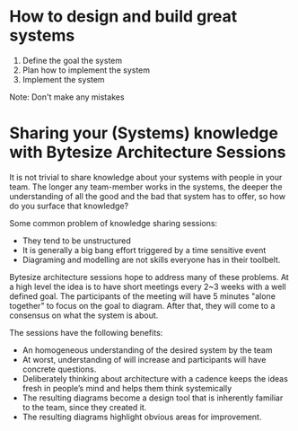 # How to design and build great systems

1. Define the goal the system 
1. Plan how to implement the system
1. Implement the system

Note: Don't make any mistakes



# Sharing your (Systems) knowledge with Bytesize Architecture Sessions

It is not trivial to share knowledge about your systems with people in your team. The longer any team-member works in the systems, the deeper the understanding of all the good and the bad that system has to offer, so how do you surface that knowledge?

Some common problem of knowledge sharing sessions:

* They tend to be unstructured 
* It is generally a big bang effort triggered by a time sensitive event 
* Diagraming and modelling are not skills everyone has in their toolbelt.

Bytesize architecture sessions hope to address many of these problems. At a high level the idea is to have short meetings every 2~3 weeks with a well defined goal. The participants of the meeting will have 5 minutes "alone together" to focus on the goal to diagram. After that, they will come to a consensus on what the system is about.

The sessions have the following benefits:

* An homogeneous understanding of the desired system by the team
* At worst, understanding of will increase and participants will have concrete questions.
* Deliberately thinking about architecture with a cadence keeps the ideas fresh in people’s mind and helps them think systemically 
* The resulting diagrams become a design tool that is inherently familiar to the team, since they created it.
* The resulting diagrams highlight obvious areas for improvement.


